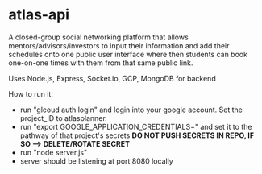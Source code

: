 # atlas-api

A closed-group social networking platform that allows mentors/advisors/investors to input their information and add their schedules onto one public user interface where then students can book one-on-one times with them from that same public link.

Uses Node.js, Express, Socket.io, GCP, MongoDB for backend

How to run it:
- run "glcoud auth login" and login into your google account. Set the project_ID to atlasplanner.
- run "export GOOGLE_APPLICATION_CREDENTIALS=" and set it to the pathway
of that project's secrets **DO NOT PUSH SECRETS IN REPO, IF SO --> DELETE/ROTATE SECRET**
- run "node server.js"
- server should be listening at port 8080 locally